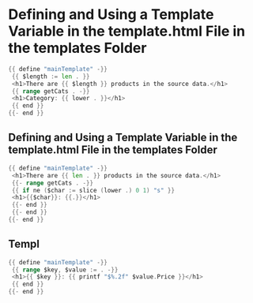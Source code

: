 # Defining and Using a Template Variable in the template.html File in the templates Folder

```go
{{ define "mainTemplate" -}}
 {{ $length := len . }}
 <h1>There are {{ $length }} products in the source data.</h1>
 {{ range getCats . -}}
 <h1>Category: {{ lower . }}</h1>
 {{ end }}
{{- end }}
```

## Defining and Using a Template Variable in the template.html File in the templates Folder

```go
{{ define "mainTemplate" -}}
 <h1>There are {{ len . }} products in the source data.</h1>
 {{- range getCats . -}}
 {{ if ne ($char := slice (lower .) 0 1) "s" }}
 <h1>{{$char}}: {{.}}</h1>
 {{- end }}
 {{- end }}
{{- end }}
```


## Templ
```go
{{ define "mainTemplate" -}}
 {{ range $key, $value := . -}}
 <h1>{{ $key }}: {{ printf "$%.2f" $value.Price }}</h1>
 {{ end }}
{{- end }}
```
